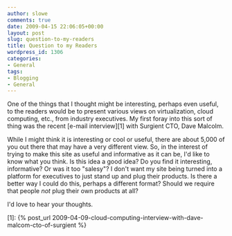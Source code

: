 ```yaml
---
author: slowe
comments: true
date: 2009-04-15 22:06:05+00:00
layout: post
slug: question-to-my-readers
title: Question to my Readers
wordpress_id: 1306
categories:
- General
tags:
- Blogging
- General
---
```


One of the things that I thought might be interesting, perhaps even useful, to the readers would be to present various views on virtualization, cloud computing, etc., from industry executives. My first foray into this sort of thing was the recent [e-mail interview][1] with Surgient CTO, Dave Malcolm.

While I might think it is interesting or cool or useful, there are about 5,000 of you out there that may have a very different view. So, in the interest of trying to make this site as useful and informative as it can be, I'd like to know what you think. Is this idea a good idea? Do you find it interesting, informative? Or was it too "salesy"? I don't want my site being turned into a platform for executives to just stand up and plug their products. Is there a better way I could do this, perhaps a different format? Should we require that people _not_ plug their own products at all?

I'd love to hear your thoughts.

[1]: {% post_url 2009-04-09-cloud-computing-interview-with-dave-malcom-cto-of-surgient %}
